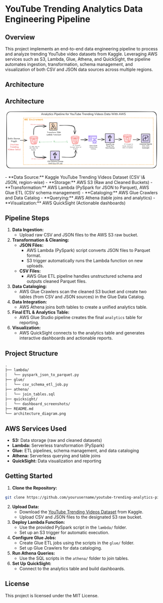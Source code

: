 
# YouTube Trending Analytics Data Engineering Pipeline

## Overview

This project implements an end-to-end data engineering pipeline to process and analyze trending YouTube video datasets from Kaggle. Leveraging AWS services such as S3, Lambda, Glue, Athena, and QuickSight, the pipeline automates ingestion, transformation, schema management, and visualization of both CSV and JSON data sources across multiple regions.

## Architecture
## Architecture

<p align="center">
  <img src="./architecture_diagram.png" alt="Architecture Diagram" width="700"/>
</p>
- **Data Source:** Kaggle YouTube Trending Videos Dataset (CSV \& JSON, region-wise)
- **Storage:** AWS S3 (Raw and Cleaned Buckets)
- **Transformation:** AWS Lambda (PySpark for JSON to Parquet), AWS Glue ETL (CSV schema management)
- **Cataloging:** AWS Glue Crawlers and Data Catalog
- **Querying:** AWS Athena (table joins and analytics)
- **Visualization:** AWS QuickSight (Actionable dashboards)


## Pipeline Steps

1. **Data Ingestion:**
    - Upload raw CSV and JSON files to the AWS S3 raw bucket.
2. **Transformation \& Cleaning:**
    - **JSON Files:**
        - AWS Lambda (PySpark) script converts JSON files to Parquet format.
        - S3 trigger automatically runs the Lambda function on new uploads.
    - **CSV Files:**
        - AWS Glue ETL pipeline handles unstructured schema and outputs cleaned Parquet files.
3. **Data Cataloging:**
    - AWS Glue Crawlers scan the cleaned S3 bucket and create two tables (from CSV and JSON sources) in the Glue Data Catalog.
4. **Data Integration:**
    - AWS Athena joins both tables to create a unified analytics table.
5. **Final ETL \& Analytics Table:**
    - AWS Glue Studio pipeline creates the final `analytics` table for reporting.
6. **Visualization:**
    - AWS QuickSight connects to the analytics table and generates interactive dashboards and actionable reports.

## Project Structure

```
.
├── lambda/
│   └── pyspark_json_to_parquet.py
├── glue/
│   └── csv_schema_etl_job.py
├── athena/
│   └── join_tables.sql
├── quicksight/
│   └── dashboard_screenshots/
├── README.md
└── architecture_diagram.png
```


## AWS Services Used

- **S3:** Data storage (raw and cleaned datasets)
- **Lambda:** Serverless transformation (PySpark)
- **Glue:** ETL pipelines, schema management, and data cataloging
- **Athena:** Serverless querying and table joins
- **QuickSight:** Data visualization and reporting


## Getting Started

1. **Clone the Repository:**

```bash
git clone https://github.com/yourusername/youtube-trending-analytics-pipeline.git
```

2. **Upload Data:**
    - Download the [YouTube Trending Videos Dataset](https://www.kaggle.com/datasets/rsrishav/youtube-trending-video-dataset) from Kaggle.
    - Upload CSV and JSON files to the designated S3 raw bucket.
3. **Deploy Lambda Function:**
    - Use the provided PySpark script in the `lambda/` folder.
    - Set up an S3 trigger for automatic execution.
4. **Configure Glue Jobs:**
    - Create Glue ETL jobs using the scripts in the `glue/` folder.
    - Set up Glue Crawlers for data cataloging.
5. **Run Athena Queries:**
    - Use the SQL scripts in the `athena/` folder to join tables.
6. **Set Up QuickSight:**
    - Connect to the analytics table and build dashboards.


## License

This project is licensed under the MIT License.

